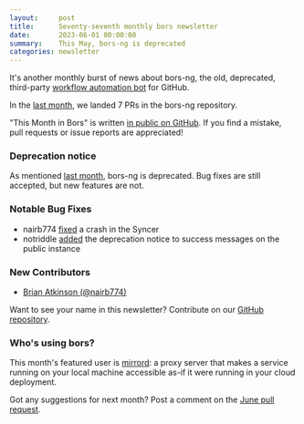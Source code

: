 ```yaml
---
layout:     post
title:      Seventy-seventh monthly bors newsletter
date:       2023-06-01 00:00:00
summary:    This May, bors-ng is deprecated
categories: newsletter
---
```


It's another monthly burst of news about bors-ng, the old, deprecated, third-party [workflow automation bot](https://github.com/lvgl/lv_binding_rust/issues/99) for GitHub.

In the [last month](https://github.com/bors-ng/bors-ng/pulls?q=is%3Apr+is%3Amerged+closed%3A2023-05-01..2023-05-31),
we landed 7 PRs in the bors-ng repository.

"This Month in Bors" is written [in public on GitHub][GitHub for TMiB].
If you find a mistake, pull requests or issue reports are appreciated!

[GitHub for TMiB]: https://github.com/bors-ng/bors-ng.github.io


### Deprecation notice

As mentioned [last month](https://bors.tech/newsletter/2023/05/01/tmib-76/), bors-ng is deprecated. Bug fixes are still accepted, but new features are not.


### Notable Bug Fixes

* nairb774 [fixed](https://github.com/bors-ng/bors-ng/pull/1666) a crash in the Syncer
* notriddle [added](https://github.com/bors-ng/bors-ng/pull/1645) the deprecation notice to success messages on the public instance


### New Contributors

* [Brian Atkinson (@nairb774)](https://github.com/nairb774)

Want to see your name in this newsletter? Contribute on our [GitHub repository](https://github.com/bors-ng/bors-ng).


### Who's using bors?

This month's featured user is [mirrord](https://github.com/metalbear-co/mirrord): a proxy server that makes a service running on your local machine accessible as-if it were running in your cloud deployment.

Got any suggestions for next month?
Post a comment on the [June pull request](https://github.com/bors-ng/bors-ng.github.io/pull/197).

